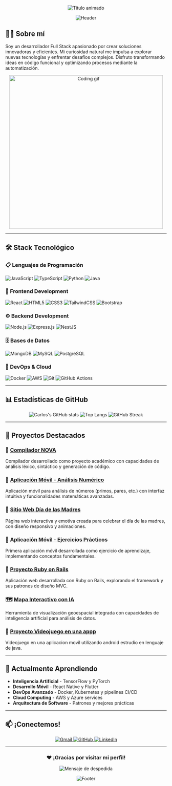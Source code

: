 <p align="center">
  <img src="https://readme-typing-svg.demolab.com?font=Fira+Code&weight=800&size=30&duration=4500&pause=1000&color=22D3EE&center=true&vCenter=true&width=500&lines=Hola+Mundo%21+%F0%9F%91%8B;Soy+Carlos+Nol;Desarrollador+Full+Stack" alt="Titulo animado" />
</p>

<div align="center">
  
![Header](https://capsule-render.vercel.app/api?type=waving&color=gradient&height=220&section=header&text=Carlos+Nol&fontSize=60&fontAlignY=35&animation=fadeIn&desc=Desarrollador+Full+Stack&descSize=20&descAlignY=55)

</div>

## 👨‍💻 Sobre mí

Soy un desarrollador Full Stack apasionado por crear soluciones innovadoras y eficientes. Mi curiosidad natural me impulsa a explorar nuevas tecnologías y enfrentar desafíos complejos. Disfruto transformando ideas en código funcional y optimizando procesos mediante la automatización.

<p align="center">
  <img src="https://media.giphy.com/media/qgQUggAC3Pfv687qPC/giphy.gif" width="480" alt="Coding gif" />
</p>

---

## 🛠️ Stack Tecnológico

### 📋 Lenguajes de Programación
![JavaScript](https://img.shields.io/badge/JavaScript-F7DF1E?style=for-the-badge&logo=javascript&logoColor=black)
![TypeScript](https://img.shields.io/badge/TypeScript-007ACC?style=for-the-badge&logo=typescript&logoColor=white)
![Python](https://img.shields.io/badge/Python-3776AB?style=for-the-badge&logo=python&logoColor=white)
![Java](https://img.shields.io/badge/Java-ED8B00?style=for-the-badge&logo=openjdk&logoColor=white)

### 🎨 Frontend Development
![React](https://img.shields.io/badge/React-20232A?style=for-the-badge&logo=react&logoColor=61DAFB)
![HTML5](https://img.shields.io/badge/HTML5-E34F26?style=for-the-badge&logo=html5&logoColor=white)
![CSS3](https://img.shields.io/badge/CSS3-1572B6?style=for-the-badge&logo=css3&logoColor=white)
![TailwindCSS](https://img.shields.io/badge/Tailwind_CSS-38B2AC?style=for-the-badge&logo=tailwind-css&logoColor=white)
![Bootstrap](https://img.shields.io/badge/Bootstrap-7952B3?style=for-the-badge&logo=bootstrap&logoColor=white)

### ⚙️ Backend Development
![Node.js](https://img.shields.io/badge/Node.js-339933?style=for-the-badge&logo=nodedotjs&logoColor=white)
![Express.js](https://img.shields.io/badge/Express.js-000000?style=for-the-badge&logo=express&logoColor=white)
![NestJS](https://img.shields.io/badge/NestJS-E0234E?style=for-the-badge&logo=nestjs&logoColor=white)

### 🗄️ Bases de Datos
![MongoDB](https://img.shields.io/badge/MongoDB-47A248?style=for-the-badge&logo=mongodb&logoColor=white)
![MySQL](https://img.shields.io/badge/MySQL-00758F?style=for-the-badge&logo=mysql&logoColor=white)
![PostgreSQL](https://img.shields.io/badge/PostgreSQL-316192?style=for-the-badge&logo=postgresql&logoColor=white)

### 🚀 DevOps & Cloud
![Docker](https://img.shields.io/badge/Docker-2496ED?style=for-the-badge&logo=docker&logoColor=white)
![AWS](https://img.shields.io/badge/AWS-232F3E?style=for-the-badge&logo=amazon-aws&logoColor=white)
![Git](https://img.shields.io/badge/Git-F05032?style=for-the-badge&logo=git&logoColor=white)
![GitHub Actions](https://img.shields.io/badge/GitHub_Actions-2088FF?style=for-the-badge&logo=github-actions&logoColor=white)

---

## 📊 Estadísticas de GitHub

<div align="center">
  
![Carlos's GitHub stats](https://github-readme-stats.vercel.app/api?username=CarlosNol8411&show_icons=true&theme=radical&hide_border=true&include_all_commits=true&count_private=true)
![Top Langs](https://github-readme-stats.vercel.app/api/top-langs/?username=CarlosNol8411&layout=compact&theme=radical&hide_border=true&langs_count=8)
![GitHub Streak](https://streak-stats.demolab.com/?user=CarlosNol8411&theme=radical&hide_border=true)
  
</div>

---

## 🚀 Proyectos Destacados

### 🔬 [Compilador NOVA](https://github.com/CarlosNol8411/NOVA)
Compilador desarrollado como proyecto académico con capacidades de análisis léxico, sintáctico y generación de código.

### 📱 [Aplicación Móvil - Análisis Numérico](https://github.com/CarlosNol8411/AplcicacionMovilDe_Numeros_primos_paresetc)
Aplicación móvil para análisis de números (primos, pares, etc.) con interfaz intuitiva y funcionalidades matemáticas avanzadas.

### 💝 [Sitio Web Día de las Madres](https://github.com/CarlosNol8411/Feliz-dia-madres)
Página web interactiva y emotiva creada para celebrar el día de las madres, con diseño responsivo y animaciones.

### 🎯 [Aplicación Móvil - Ejercicios Prácticos](https://github.com/CarlosNol8411/ApicacionesMovilPrimerEjercicio)
Primera aplicación móvil desarrollada como ejercicio de aprendizaje, implementando conceptos fundamentales.

### 🚂 [Proyecto Ruby on Rails](https://github.com/CarlosNol8411/Ruby-on-Rails)
Aplicación web desarrollada con Ruby on Rails, explorando el framework y sus patrones de diseño MVC.

### 🗺️ [Mapa Interactivo con IA](https://github.com/CarlosNol8411/Mapa-IA)
Herramienta de visualización geoespacial integrada con capacidades de inteligencia artificial para análisis de datos.

### 👾 [Proyecto Videojuego en una appp](https://github.com/diegofregoso/warshadows-paginaweb)
Videojuego en una aplicacion movil utilizando android estrudio en lenguaje de java.

---

## 🌱 Actualmente Aprendiendo

- **Inteligencia Artificial** - TensorFlow y PyTorch
- **Desarrollo Móvil** - React Native y Flutter
- **DevOps Avanzado** - Docker, Kubernetes y pipelines CI/CD
- **Cloud Computing** - AWS y Azure services
- **Arquitectura de Software** - Patrones y mejores prácticas

---

## 📫 ¡Conectemos!

<p align="center">
  <a href="mailto:cn8411@gmail.com">
    <img src="https://img.shields.io/badge/Gmail-EA4335?style=for-the-badge&logo=gmail&logoColor=white" alt="Gmail" />
  </a>
  <a href="https://github.com/CarlosNol8411" target="_blank">
    <img src="https://img.shields.io/badge/GitHub-181717?style=for-the-badge&logo=github&logoColor=white" alt="GitHub" />
  </a>
  <a href="https://www.linkedin.com/in/tu-perfil" target="_blank">
    <img src="https://img.shields.io/badge/LinkedIn-0A66C2?style=for-the-badge&logo=linkedin&logoColor=white" alt="LinkedIn" />
  </a>
</p>

---

<div align="center">
  
### ❤️ ¡Gracias por visitar mi perfil!

<p align="center">
  <img src="https://readme-typing-svg.demolab.com?font=Fira+Code&size=16&pause=1000&color=22D3EE&center=true&vCenter=true&width=500&lines=%C2%A1No+dudes+en+contactarme%21;Construyamos+algo+incre%C3%ADble+juntos+%F0%9F%9A%80" alt="Mensaje de despedida" />
</p>

![Footer](https://capsule-render.vercel.app/api?type=waving&color=gradient&height=100&section=footer)

</div>
